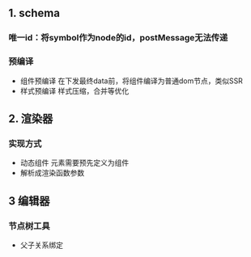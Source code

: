 ## 1. schema
### 唯一id：将symbol作为node的id，postMessage无法传递

### 预编译

* 组件预编译
在下发最终data前，将组件编译为普通dom节点，类似SSR
* 样式预编译
样式压缩，合并等优化

## 2. 渲染器

### 实现方式

* 动态组件
元素需要预先定义为组件
* 解析成渲染函数参数

## 3 编辑器

### 节点树工具

* 父子关系绑定
